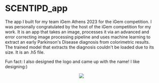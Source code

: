 # SCENTIPD_app
The app I built for my team iGem Athens 2023 for the iGem competition. I was personally congratulated by the host of the iGem competition for my work. It is an app that takes an image, processes it via an advanced and error correcting image processing pipeline and uses machine learning to extract an early Parkinson's Disease diagnosis from colorimetric results. The trained model that extracts the diagnosis couldn't be loaded due to its size. It is an .h5 file.  

Fun fact: I also designed the logo and came up with the name! I like designing:)

<p align="center">
  <img src="https://github.com/NIcolasp14/SCENTIPD_app/blob/main/spdApp.gif">
</p>

